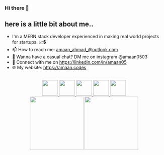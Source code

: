 ### Hi there 👋

## here is a little bit about me..
- I'm a MERN stack developer experienced in making real world projects for startups. 💹💲
- 📫 How to reach me: amaan_ahmad_@outlook.com
- 📱 Wanna have a casual chat? DM me on instagram @amaan0503
- 🤝 Connect with me on https://linkedin.com/in/amaan05
- 🌐 My website: https://amaan.codes



<p align="center">
  <br/>
  <a title="Portfolio" href="https://amaan.codes/">
    <img src="https://avatars2.githubusercontent.com/u/27350808?s=460&u=4be620a0eafc45726959150ba7363f61d17d932c&v=4" width="50" height="50" />
  </a>
  <a title="DEV.to" href="https://dev.to/amaanahmad">
    <img src="https://cdn3.iconfinder.com/data/icons/logos-and-brands-adobe/512/84_Dev-512.png" width="50" height="50" />
  </a>
  <a title="Instagram" href="https://instagram.com/amaan0503">
    <img src="https://cdn4.iconfinder.com/data/icons/social-media-and-logos-11/32/Logo_Instagram-512.png" width="50" height="50" />
  </a>
  <a title="Email" href="mailto:amaan_ahmad_@outlook.com">
    <img src="https://cdn4.iconfinder.com/data/icons/social-media-and-logos-11/32/Logo_Gmail_envelope_letter_email-512.png" width="50" height="50" />
  </a>
  <a title="LinkedIn" href="https://www.linkedin.com/in/amaan05/">
    <img src="https://cdn4.iconfinder.com/data/icons/social-media-and-logos-11/32/Logo_LinkedIn-512.png" width="50" height="50" />
  </a>
  <br/>
  <img src="https://github-readme-stats.vercel.app/api?username=amaan-ahmad&count_private=true&show_icons=true" height="170px">
  <img src="https://github-readme-stats.vercel.app/api/top-langs/?username=amaan-ahmad&layout=compact" height="170px">
</p>
















<!--
**amaan-ahmad/amaan-ahmad** is a ✨ _special_ ✨ repository because its `README.md` (this file) appears on your GitHub profile.

Here are some ideas to get you started:

- 🔭 I’m currently working on ...
- 🌱 I’m currently learning ...
- 👯 I’m looking to collaborate on ...
- 🤔 I’m looking for help with ...
- 💬 Ask me about ...
- 📫 How to reach me: ...
- 😄 Pronouns: ...
- ⚡ Fun fact: ...
-->

